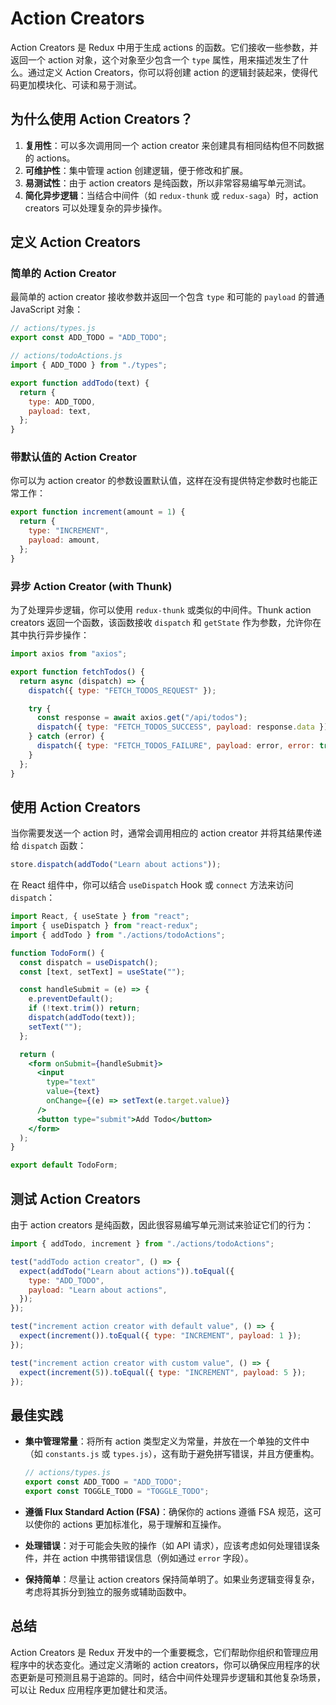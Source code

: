 # Action Creators

Action Creators 是 Redux 中用于生成 actions 的函数。它们接收一些参数，并返回一个 action 对象，这个对象至少包含一个 `type` 属性，用来描述发生了什么。通过定义 Action Creators，你可以将创建 action 的逻辑封装起来，使得代码更加模块化、可读和易于测试。

## 为什么使用 Action Creators？

1. **复用性**：可以多次调用同一个 action creator 来创建具有相同结构但不同数据的 actions。
2. **可维护性**：集中管理 action 创建逻辑，便于修改和扩展。
3. **易测试性**：由于 action creators 是纯函数，所以非常容易编写单元测试。
4. **简化异步逻辑**：当结合中间件（如 `redux-thunk` 或 `redux-saga`）时，action creators 可以处理复杂的异步操作。

## 定义 Action Creators

### 简单的 Action Creator

最简单的 action creator 接收参数并返回一个包含 `type` 和可能的 `payload` 的普通 JavaScript 对象：

```javascript
// actions/types.js
export const ADD_TODO = "ADD_TODO";

// actions/todoActions.js
import { ADD_TODO } from "./types";

export function addTodo(text) {
  return {
    type: ADD_TODO,
    payload: text,
  };
}
```

### 带默认值的 Action Creator

你可以为 action creator 的参数设置默认值，这样在没有提供特定参数时也能正常工作：

```javascript
export function increment(amount = 1) {
  return {
    type: "INCREMENT",
    payload: amount,
  };
}
```

### 异步 Action Creator (with Thunk)

为了处理异步逻辑，你可以使用 `redux-thunk` 或类似的中间件。Thunk action creators 返回一个函数，该函数接收 `dispatch` 和 `getState` 作为参数，允许你在其中执行异步操作：

```javascript
import axios from "axios";

export function fetchTodos() {
  return async (dispatch) => {
    dispatch({ type: "FETCH_TODOS_REQUEST" });

    try {
      const response = await axios.get("/api/todos");
      dispatch({ type: "FETCH_TODOS_SUCCESS", payload: response.data });
    } catch (error) {
      dispatch({ type: "FETCH_TODOS_FAILURE", payload: error, error: true });
    }
  };
}
```

## 使用 Action Creators

当你需要发送一个 action 时，通常会调用相应的 action creator 并将其结果传递给 `dispatch` 函数：

```javascript
store.dispatch(addTodo("Learn about actions"));
```

在 React 组件中，你可以结合 `useDispatch` Hook 或 `connect` 方法来访问 `dispatch`：

```jsx
import React, { useState } from "react";
import { useDispatch } from "react-redux";
import { addTodo } from "./actions/todoActions";

function TodoForm() {
  const dispatch = useDispatch();
  const [text, setText] = useState("");

  const handleSubmit = (e) => {
    e.preventDefault();
    if (!text.trim()) return;
    dispatch(addTodo(text));
    setText("");
  };

  return (
    <form onSubmit={handleSubmit}>
      <input
        type="text"
        value={text}
        onChange={(e) => setText(e.target.value)}
      />
      <button type="submit">Add Todo</button>
    </form>
  );
}

export default TodoForm;
```

## 测试 Action Creators

由于 action creators 是纯函数，因此很容易编写单元测试来验证它们的行为：

```javascript
import { addTodo, increment } from "./actions/todoActions";

test("addTodo action creator", () => {
  expect(addTodo("Learn about actions")).toEqual({
    type: "ADD_TODO",
    payload: "Learn about actions",
  });
});

test("increment action creator with default value", () => {
  expect(increment()).toEqual({ type: "INCREMENT", payload: 1 });
});

test("increment action creator with custom value", () => {
  expect(increment(5)).toEqual({ type: "INCREMENT", payload: 5 });
});
```

## 最佳实践

- **集中管理常量**：将所有 action 类型定义为常量，并放在一个单独的文件中（如 `constants.js` 或 `types.js`），这有助于避免拼写错误，并且方便重构。

  ```javascript
  // actions/types.js
  export const ADD_TODO = "ADD_TODO";
  export const TOGGLE_TODO = "TOGGLE_TODO";
  ```

- **遵循 Flux Standard Action (FSA)**：确保你的 actions 遵循 FSA 规范，这可以使你的 actions 更加标准化，易于理解和互操作。
- **处理错误**：对于可能会失败的操作（如 API 请求），应该考虑如何处理错误条件，并在 action 中携带错误信息（例如通过 `error` 字段）。

- **保持简单**：尽量让 action creators 保持简单明了。如果业务逻辑变得复杂，考虑将其拆分到独立的服务或辅助函数中。

## 总结

Action Creators 是 Redux 开发中的一个重要概念，它们帮助你组织和管理应用程序中的状态变化。通过定义清晰的 action creators，你可以确保应用程序的状态更新是可预测且易于追踪的。同时，结合中间件处理异步逻辑和其他复杂场景，可以让 Redux 应用程序更加健壮和灵活。
